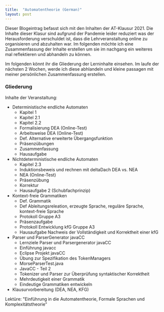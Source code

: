 ```yaml
---
title:  "Automatentheorie (German)"
layout: post
---
```


Dieser Blogeintrag befasst sich mit den Inhalten der AT-Klausur 2021. Die Inhalte dieser Klasur sind aufgrund der Pandemie leider reduziert was der Herausforderung verschuldet ist, dass die Lehrveranstaltung online zu organisieren und abzuhalten war.
Im folgenden möchte ich eine Zusammenfassung der Inhalte erstellen um sie im nachgang ein weiteres mal reflektieren und abhandeln zu können.

Im folgenden könnt ihr die Gliederung der Lerninhalte einsehen. Im laufe der nächsten 2 Wochen, werde ich diese abhlandeln und kleine passagen mit meiner persönlichen Zusammenfassung erstellen.
  
### Gliederung

Inhalte der Veranstaltung:

* Deterministische endliche Automaten
    * Kapitel 1
    * Kapitel 2.1
    * Kapitel 2.2
    * Formalisierung DEA (Online-Test)
    * Arbeitsweise DEA (Online-Test)
    * Def. Alternative erweiterte Übergangsfunktion
    * Präsenzübungen
    * Zusammenfassung
    * Hausaufgabe
* Nichtdeterministische endliche Automaten
    * Kapitel 2.3
    * Induktionsbeweis und rechnen mit deltaDach DEA vs. NEA
    * NEA (Online-Test)
    * Präsenzübung
    * Korrektur
    * Hausaufgabe 2 (Schubfachprinzip)
* Kontext-freie Grammatiken
    * Def. Grammatik
    * Def Ableitungsreleation, erzeugte Sprache, reguläre Sprache, kontext-freie Sprache
    * Protokoll Gruppe A3
    * Präsenzaufgabe
    * Protokoll Entwicklung kfG Gruppe A3
    * Hausaufgabe Nachweis der Vollständigkeit und Korrektheit einer kfG
* Parser und ParserGenerator javaCC
    * Lernziele Parser und Parsergenerator javaCC
    * Einführung javacc
    * Eclipse Projekt javaCC
    * Übung zur Spezifikation des TokenManagers
    * MorseParserTest.java
    * JavaCC - Teil 2
    * Tokenizer und Parser zur Überprüfung syntaktischer Korrektheit
    * Mehrdeutigkeit einer Grammatik
    * Eindeutige Grammatiken entwickeln
* Klausurvorbereitung (DEA, NEA, KFG)

Lektüre: "Einführung in die Automatentheorie, Formale Sprachen und Komplexitätstheorie"